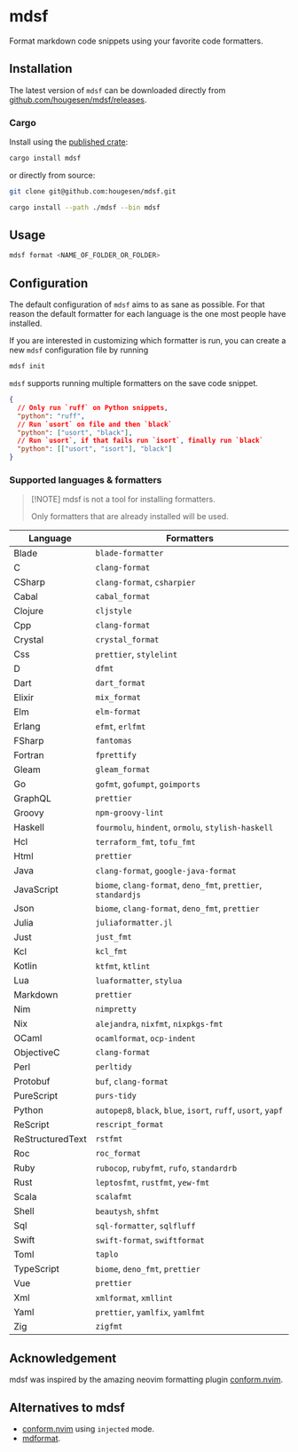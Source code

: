 # mdsf

Format markdown code snippets using your favorite code formatters.

## Installation

The latest version of `mdsf` can be downloaded directly from [github.com/hougesen/mdsf/releases](https://github.com/hougesen/mdsf/releases).

### Cargo

Install using the [published crate](https://crates.io/crates/mdsf):

```sh
cargo install mdsf
```

or directly from source:

```sh
git clone git@github.com:hougesen/mdsf.git

cargo install --path ./mdsf --bin mdsf
```

## Usage

```sh
mdsf format <NAME_OF_FOLDER_OR_FOLDER>
```

## Configuration

The default configuration of `mdsf` aims to as sane as possible. For that reason the default formatter for each language is the one most people have installed.

If you are interested in customizing which formatter is run, you can create a new `mdsf` configuration file by running

```sh
mdsf init
```

`mdsf` supports running multiple formatters on the save code snippet.

```json
{
  // Only run `ruff` on Python snippets,
  "python": "ruff",
  // Run `usort` on file and then `black`
  "python": ["usort", "black"],
  // Run `usort`, if that fails run `isort`, finally run `black`
  "python": [["usort", "isort"], "black"]
}
```

### Supported languages & formatters

> \[!NOTE\]
> mdsf is not a tool for installing formatters.
>
> Only formatters that are already installed will be used.

<!-- START_SECTION:supported-languages -->

| Language         | Formatters                                                    |
| ---------------- | ------------------------------------------------------------- |
| Blade            | `blade-formatter`                                             |
| C                | `clang-format`                                                |
| CSharp           | `clang-format`, `csharpier`                                   |
| Cabal            | `cabal_format`                                                |
| Clojure          | `cljstyle`                                                    |
| Cpp              | `clang-format`                                                |
| Crystal          | `crystal_format`                                              |
| Css              | `prettier`, `stylelint`                                       |
| D                | `dfmt`                                                        |
| Dart             | `dart_format`                                                 |
| Elixir           | `mix_format`                                                  |
| Elm              | `elm-format`                                                  |
| Erlang           | `efmt`, `erlfmt`                                              |
| FSharp           | `fantomas`                                                    |
| Fortran          | `fprettify`                                                   |
| Gleam            | `gleam_format`                                                |
| Go               | `gofmt`, `gofumpt`, `goimports`                               |
| GraphQL          | `prettier`                                                    |
| Groovy           | `npm-groovy-lint`                                             |
| Haskell          | `fourmolu`, `hindent`, `ormolu`, `stylish-haskell`            |
| Hcl              | `terraform_fmt`, `tofu_fmt`                                   |
| Html             | `prettier`                                                    |
| Java             | `clang-format`, `google-java-format`                          |
| JavaScript       | `biome`, `clang-format`, `deno_fmt`, `prettier`, `standardjs` |
| Json             | `biome`, `clang-format`, `deno_fmt`, `prettier`               |
| Julia            | `juliaformatter.jl`                                           |
| Just             | `just_fmt`                                                    |
| Kcl              | `kcl_fmt`                                                     |
| Kotlin           | `ktfmt`, `ktlint`                                             |
| Lua              | `luaformatter`, `stylua`                                      |
| Markdown         | `prettier`                                                    |
| Nim              | `nimpretty`                                                   |
| Nix              | `alejandra`, `nixfmt`, `nixpkgs-fmt`                          |
| OCaml            | `ocamlformat`, `ocp-indent`                                   |
| ObjectiveC       | `clang-format`                                                |
| Perl             | `perltidy`                                                    |
| Protobuf         | `buf`, `clang-format`                                         |
| PureScript       | `purs-tidy`                                                   |
| Python           | `autopep8`, `black`, `blue`, `isort`, `ruff`, `usort`, `yapf` |
| ReScript         | `rescript_format`                                             |
| ReStructuredText | `rstfmt`                                                      |
| Roc              | `roc_format`                                                  |
| Ruby             | `rubocop`, `rubyfmt`, `rufo`, `standardrb`                    |
| Rust             | `leptosfmt`, `rustfmt`, `yew-fmt`                             |
| Scala            | `scalafmt`                                                    |
| Shell            | `beautysh`, `shfmt`                                           |
| Sql              | `sql-formatter`, `sqlfluff`                                   |
| Swift            | `swift-format`, `swiftformat`                                 |
| Toml             | `taplo`                                                       |
| TypeScript       | `biome`, `deno_fmt`, `prettier`                               |
| Vue              | `prettier`                                                    |
| Xml              | `xmlformat`, `xmllint`                                        |
| Yaml             | `prettier`, `yamlfix`, `yamlfmt`                              |
| Zig              | `zigfmt`                                                      |

<!-- END_SECTION:supported-languages -->

## Acknowledgement

mdsf was inspired by the amazing neovim formatting plugin [conform.nvim](https://github.com/stevearc/conform.nvim).

## Alternatives to mdsf

- [conform.nvim](https://github.com/stevearc/conform.nvim) using `injected` mode.
- [mdformat](https://github.com/executablebooks/mdformat).
